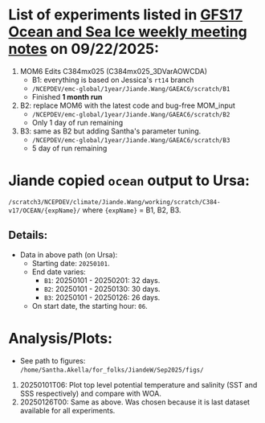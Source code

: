 # List of experiments listed in [GFS17 Ocean and Sea Ice weekly meeting notes](https://docs.google.com/document/d/1BHeuqmgqUnIB0R6OOKOflc9ITJBAtZNYn5L2xPAAixE/edit?usp=sharing) on 09/22/2025:

1. MOM6 Edits C384mx025 (C384mx025_3DVarAOWCDA)
   - B1: everything is based on Jessica's `rt14` branch
   - `/NCEPDEV/emc-global/1year/Jiande.Wang/GAEAC6/scratch/B1`
   - Finished **1 month run**
2. B2: replace MOM6 with the latest code and bug-free MOM_input
   - `/NCEPDEV/emc-global/1year/Jiande.Wang/GAEAC6/scratch/B2`
   - Only 1 day of run remaining
3. B3: same as B2 but adding Santha's parameter tuning.
   - `/NCEPDEV/emc-global/1year/Jiande.Wang/GAEAC6/scratch/B3`
   - 5 day of run remaining

# Jiande copied `ocean` output to Ursa:
`/scratch3/NCEPDEV/climate/Jiande.Wang/working/scratch/C384-v17/OCEAN/{expName}/`
where `{expName}` = B1, B2, B3.

## Details:
- Data in above path (on Ursa):
  - Starting date: `20250101`. 
  - End date varies:
    - `B1`: 20250101 - 20250201: 32 days.
    - `B2`: 20250101 - 20250130: 30 days.
    - `B3`: 20250101 - 20250126: 26 days.
  - On start date, the starting hour: `06`.

# Analysis/Plots:
- See path to figures: `/home/Santha.Akella/for_folks/JiandeW/Sep2025/figs/`
1. 20250101T06: Plot top level potential temperature and salinity (SST and SSS respectively) and compare with WOA.
2. 20250126T00: Same as above. Was chosen because it is last dataset available for all experiments.
 
